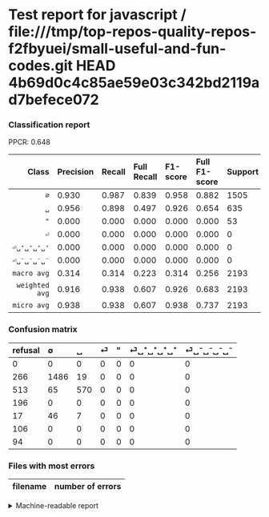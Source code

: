 # Test report for javascript / file:///tmp/top-repos-quality-repos-f2fbyuei/small-useful-and-fun-codes.git HEAD 4b69d0c4c85ae59e03c342bd2119ad7befece072

### Classification report

PPCR: 0.648

| Class | Precision | Recall | Full Recall | F1-score | Full F1-score | Support | Full Support | PPCR |
|------:|:----------|:-------|:------------|:---------|:---------|:--------|:-------------|:-----|
| `∅` | 0.930| 0.987| 0.839| 0.958| 0.882| 1505| 1771| 0.850 |
| `␣` | 0.956| 0.898| 0.497| 0.926| 0.654| 635| 1148| 0.553 |
| `"` | 0.000| 0.000| 0.000| 0.000| 0.000| 53| 70| 0.757 |
| `⏎` | 0.000| 0.000| 0.000| 0.000| 0.000| 0| 196| 0.000 |
| `⏎␣⁺␣⁺␣⁺␣⁺` | 0.000| 0.000| 0.000| 0.000| 0.000| 0| 106| 0.000 |
| `⏎␣⁻␣⁻␣⁻␣⁻` | 0.000| 0.000| 0.000| 0.000| 0.000| 0| 94| 0.000 |
| `macro avg` | 0.314| 0.314| 0.223| 0.314| 0.256| 2193| 3385| 0.648 |
| `weighted avg` | 0.916| 0.938| 0.607| 0.926| 0.683| 2193| 3385| 0.648 |
| `micro avg` | 0.938| 0.938| 0.607| 0.938| 0.737| 2193| 3385| 0.648 |

### Confusion matrix

|refusal|  ∅| ␣| ⏎| "| ⏎␣⁺␣⁺␣⁺␣⁺| ⏎␣⁻␣⁻␣⁻␣⁻| 
|:---|:---|:---|:---|:---|:---|:---|
|0 |0 |0 |0 |0 |0 |0 |
|266 |1486 |19 |0 |0 |0 |0 |
|513 |65 |570 |0 |0 |0 |0 |
|196 |0 |0 |0 |0 |0 |0 |
|17 |46 |7 |0 |0 |0 |0 |
|106 |0 |0 |0 |0 |0 |0 |
|94 |0 |0 |0 |0 |0 |0 |

### Files with most errors

| filename | number of errors|
|:----:|:-----|

<details>
    <summary>Machine-readable report</summary>
```json
{
  "cl_report": {"\"": {"f1-score": 0.0, "precision": 0.0, "recall": 0.0, "support": 53}, "macro avg": {"f1-score": 0.31402798575310115, "precision": 0.3144784194077542, "recall": 0.3141688684263304, "support": 2193}, "micro avg": {"f1-score": 0.9375284997720018, "precision": 0.9375284997720018, "recall": 0.9375284997720018, "support": 2193}, "weighted avg": {"f1-score": 0.9256663372352208, "precision": 0.9155007512021198, "recall": 0.9375284997720018, "support": 2193}, "\u2205": {"f1-score": 0.9580915538362347, "precision": 0.9304946775203506, "recall": 0.987375415282392, "support": 1505}, "\u23ce": {"f1-score": 0.0, "precision": 0.0, "recall": 0.0, "support": 0}, "\u23ce\u2423\u207a\u2423\u207a\u2423\u207a\u2423\u207a": {"f1-score": 0.0, "precision": 0.0, "recall": 0.0, "support": 0}, "\u23ce\u2423\u207b\u2423\u207b\u2423\u207b\u2423\u207b": {"f1-score": 0.0, "precision": 0.0, "recall": 0.0, "support": 0}, "\u2423": {"f1-score": 0.926076360682372, "precision": 0.9563758389261745, "recall": 0.8976377952755905, "support": 635}},
  "cl_report_full": {"\"": {"f1-score": 0.0, "precision": 0.0, "recall": 0.0, "support": 70}, "macro avg": {"f1-score": 0.2560154212701664, "precision": 0.3144784194077542, "recall": 0.22259827482521014, "support": 3385}, "micro avg": {"f1-score": 0.7371817855862317, "precision": 0.9375284997720018, "recall": 0.6073855243722305, "support": 3385}, "weighted avg": {"f1-score": 0.6833629624474676, "precision": 0.8111744570090957, "recall": 0.6073855243722305, "support": 3385}, "\u2205": {"f1-score": 0.8824228028503562, "precision": 0.9304946775203506, "recall": 0.8390739695087521, "support": 1771}, "\u23ce": {"f1-score": 0.0, "precision": 0.0, "recall": 0.0, "support": 196}, "\u23ce\u2423\u207a\u2423\u207a\u2423\u207a\u2423\u207a": {"f1-score": 0.0, "precision": 0.0, "recall": 0.0, "support": 106}, "\u23ce\u2423\u207b\u2423\u207b\u2423\u207b\u2423\u207b": {"f1-score": 0.0, "precision": 0.0, "recall": 0.0, "support": 94}, "\u2423": {"f1-score": 0.6536697247706421, "precision": 0.9563758389261745, "recall": 0.4965156794425087, "support": 1148}},
  "ppcr": 0.6478581979320531
}
```
</details>
